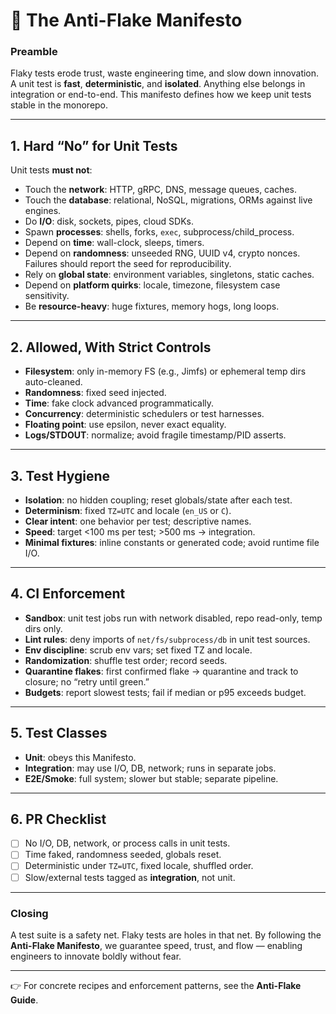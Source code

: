 # 🧪 The Anti-Flake Manifesto

### Preamble

Flaky tests erode trust, waste engineering time, and slow down innovation.
A unit test is **fast**, **deterministic**, and **isolated**. Anything else belongs in integration or end-to-end.
This manifesto defines how we keep unit tests stable in the monorepo.

---

## 1. Hard “No” for Unit Tests

Unit tests **must not**:

* Touch the **network**: HTTP, gRPC, DNS, message queues, caches.
* Touch the **database**: relational, NoSQL, migrations, ORMs against live engines.
* Do **I/O**: disk, sockets, pipes, cloud SDKs.
* Spawn **processes**: shells, forks, `exec`, subprocess/child\_process.
* Depend on **time**: wall-clock, sleeps, timers.
* Depend on **randomness**: unseeded RNG, UUID v4, crypto nonces. Failures should report the seed for reproducibility.
* Rely on **global state**: environment variables, singletons, static caches.
* Depend on **platform quirks**: locale, timezone, filesystem case sensitivity.
* Be **resource-heavy**: huge fixtures, memory hogs, long loops.

---

## 2. Allowed, With Strict Controls

* **Filesystem**: only in-memory FS (e.g., Jimfs) or ephemeral temp dirs auto-cleaned.
* **Randomness**: fixed seed injected.
* **Time**: fake clock advanced programmatically.
* **Concurrency**: deterministic schedulers or test harnesses.
* **Floating point**: use epsilon, never exact equality.
* **Logs/STDOUT**: normalize; avoid fragile timestamp/PID asserts.

---

## 3. Test Hygiene

* **Isolation**: no hidden coupling; reset globals/state after each test.
* **Determinism**: fixed `TZ=UTC` and locale (`en_US` or `C`).
* **Clear intent**: one behavior per test; descriptive names.
* **Speed**: target <100 ms per test; >500 ms → integration.
* **Minimal fixtures**: inline constants or generated code; avoid runtime file I/O.

---

## 4. CI Enforcement

* **Sandbox**: unit test jobs run with network disabled, repo read-only, temp dirs only.
* **Lint rules**: deny imports of `net/fs/subprocess/db` in unit test sources.
* **Env discipline**: scrub env vars; set fixed TZ and locale.
* **Randomization**: shuffle test order; record seeds.
* **Quarantine flakes**: first confirmed flake → quarantine and track to closure; no “retry until green.”
* **Budgets**: report slowest tests; fail if median or p95 exceeds budget.

---

## 5. Test Classes

* **Unit**: obeys this Manifesto.
* **Integration**: may use I/O, DB, network; runs in separate jobs.
* **E2E/Smoke**: full system; slower but stable; separate pipeline.

---

## 6. PR Checklist

* [ ] No I/O, DB, network, or process calls in unit tests.
* [ ] Time faked, randomness seeded, globals reset.
* [ ] Deterministic under `TZ=UTC`, fixed locale, shuffled order.
* [ ] Slow/external tests tagged as **integration**, not unit.

---

### Closing

A test suite is a safety net. Flaky tests are holes in that net.
By following the **Anti-Flake Manifesto**, we guarantee speed, trust, and flow — enabling engineers to innovate boldly without fear.

---

👉 For concrete recipes and enforcement patterns, see the **Anti-Flake Guide**.
